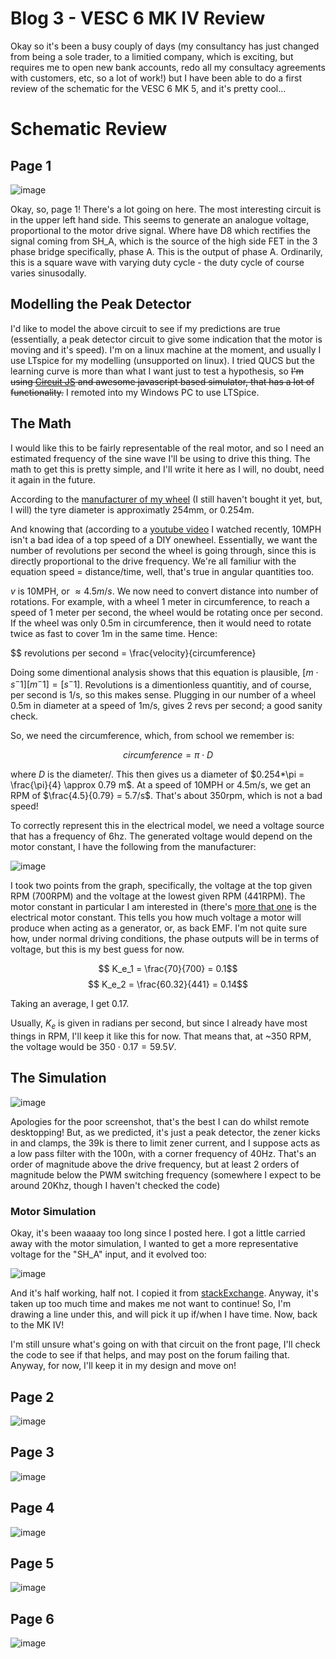 # Blog 3 - VESC 6 MK IV Review

Okay so it's been a busy couply of days (my consultancy has just changed from being a sole trader, to a limitied company, which is exciting, but requires me to open new bank accounts, redo all my consultacy agreements with customers, etc, so a lot of work!) but I have been able to do a first review of the schematic for the VESC 6 MK 5, and it's pretty cool...

# Schematic Review

## Page 1
![image](https://user-images.githubusercontent.com/58208872/183266527-f7274d4c-d317-4844-bf3f-5d96175ed2c8.jpeg)

Okay, so, page 1! There's a lot going on here. The most interesting circuit is in the upper left hand side. This seems to generate an analogue voltage, proportional to the motor drive signal. Where have D8 which rectifies the signal coming from SH_A, which is the source of the high side FET in the 3 phase bridge specifically, phase A. This is the output of phase A. Ordinarily, this is a square wave with varying duty cycle - the duty cycle of course varies sinusodally. 

## Modelling the Peak Detector

I'd like to model the above circuit to see if my predictions are true (essentially, a peak detector circuit to give some indication that the motor is moving and it's speed). I'm on a linux machine at the moment, and usually I use LTspice for my modelling (unsupported on linux). I tried QUCS but the learning curve is more than what I want just to test a hypothesis, so ~~I'm using [Circuit JS](https://www.falstad.com/circuit/circuitjs.html) and awesome javascript based simulator, that has a lot of functionality.~~ I remoted into my Windows PC to use LTSpice.

## The Math

I would like this to be fairly representable of the real motor, and so I need an estimated frequency of the sine wave I'll be using to drive this thing. The math to get this is pretty simple, and I'll write it here as I will, no doubt, need it again in the future.

According to the [manufacturer of my wheel](https://www.peipeiscooter.com/10inch-10-inch-10x6-00-5-5-wide-tyre-brushless-gearless-dc-wheel-hub-motor-balance-scooter-hub-motor-hally-motor-phub-188.html) (I still haven't bought it yet, but, I will) the tyre diameter is approximatly 254mm, or 0.254m.

And knowing that (according to a [youtube video](https://www.youtube.com/watch?v=BV0Z4yyjE4Y&t=119s) I watched recently, 10MPH isn't a bad idea of a top speed of a DIY onewheel. Essentially, we want the number of revolutions per second the wheel is going through, since this is directly proportional to the drive frequency. We're all familiur with the equation speed = distance/time, well, that's true in angular quantities too.

$v$ is 10MPH, or $\approx 4.5 m/s$. We now need to convert distance into number of rotations. For example, with a wheel 1 meter in circumference, to reach a speed of 1 meter per second, the wheel would be rotating once per second. If the wheel was only 0.5m in circumference, then it would need to rotate twice as fast to cover 1m in the same time. Hence:

$$ revolutions per second = \frac{velocity}{circumference}

Doing some dimentional analysis shows that this equation is plausible, $[m \cdot s^-1 ] [m^-1] = [s^-1]$. Revolutions is a dimentionless quantitiy, and of course, per second is 1/s, so this makes sense. Plugging in our number of a wheel 0.5m in diameter at a speed of 1m/s, gives 2 revs per second; a good sanity check. 

So, we need the circumference, which, from school we remember is:

$$circumference = \pi \cdot D$$

where $D$ is the diameter/. This then gives us a diameter of $0.254*\pi = \frac{\pi}{4} \approx 0.79 m$. At a speed of 10MPH or 4.5m/s, we get an RPM of $\frac{4.5}{0.79} = 5.7/s$. That's about 350rpm, which is not a bad speed!

To correctly represent this in the electrical model, we need a voltage source that has a frequency of 6hz. The generated voltage would depend on the motor constant, I have the following from the manufacturer:

![image](https://user-images.githubusercontent.com/58208872/184012881-c1455874-284c-4814-87e5-8c90e8d95380.png)

I took two points from the graph, specifically, the voltage at the top given RPM (700RPM) and the voltage at the lowest given RPM (441RPM). The motor constant in particular I am interested in (there's [more that one](https://www.precisionmicrodrives.com/reading-the-motor-constants-from-typical-performance-characteristics) is the electrical motor constant. This tells you how much voltage a motor will produce when acting as a generator, or, as back EMF. I'm not quite sure how, under normal driving conditions, the phase outputs will be in terms of voltage, but this is my best guess for now.

$$ K_e_1 = \frac{70}{700} = 0.1$$
$$ K_e_2 = \frac{60.32}{441} = 0.14$$

Taking an average, I get 0.17.

Usually, $K_e$ is given in radians per second, but since I already have most things in RPM, I'll keep it like this for now. That means that, at ~350 RPM, the voltage would be $350 \cdot 0.17 = 59.5V$.

## The Simulation

![image](https://user-images.githubusercontent.com/58208872/184019356-7a9c22bf-fdff-463a-9d0f-e3a802587504.png)

Apologies for the poor screenshot, that's the best I can do whilst remote desktopping! But, as we predicted, it's just a peak detector, the zener kicks in and clamps, the 39k is there to limit zener current, and I suppose acts as a low pass filter with the 100n, with a corner frequency of 40Hz. That's an order of magnitude above the drive frequency, but at least 2 orders of magnitude below the PWM switching frequency (somewhere I expect to be around 20Khz, though I haven't checked the code)

### Motor Simulation

Okay, it's been waaaay too long since I posted here. I got a little carried away with the motor simulation, I wanted to get a more representative voltage for the "SH_A" input, and it evolved too:

![image](https://user-images.githubusercontent.com/58208872/184970418-3f4ba319-a76f-4afe-a242-40c18afa2d9a.png)

And it's half working, half not. I copied it from [stackExchange](https://electronics.stackexchange.com/questions/391240/3-phase-inverter-simulation). Anyway, it's taken up too much time and makes me not want to continue! So, I'm drawing a line under this, and will pick it up if/when I have time. Now, back to the MK IV!

I'm still unsure what's going on with that circuit on the front page, I'll check the code to see if that helps, and may post on the forum failing that. Anyway, for now, I'll keep it in my design and move on!

## Page 2

![image](https://user-images.githubusercontent.com/58208872/183266556-f8792c25-be07-48cd-a8ca-73fb76ba5bba.jpeg)

## Page 3

![image](https://user-images.githubusercontent.com/58208872/183266562-0b57c61a-22bd-4749-812b-d9d241a115da.jpeg)

## Page 4

![image](https://user-images.githubusercontent.com/58208872/183266569-eda4e352-df57-4277-ae18-6fb627f7c2f4.jpeg)

## Page 5

![image](https://user-images.githubusercontent.com/58208872/183266574-983707d4-68b3-41c2-a8c5-e91384d477e6.jpeg)

## Page 6

![image](https://user-images.githubusercontent.com/58208872/183266581-b411b38c-3577-4984-babe-ac1a7e2e92fc.jpeg)
